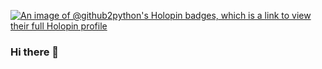 
[![An image of @github2python's Holopin badges, which is a link to view their full Holopin profile](https://holopin.me/github2python)](https://holopin.io/@github2python)

### Hi there 👋


<!--
**github2python/github2python** is a ✨ _special_ ✨ repository because its `README.md` (this file) appears on your GitHub profile.

Here are some ideas to get you started:

- 🔭 I’m currently working on ...
- 🌱 I’m currently learning ...
- 👯 I’m looking to collaborate on ...
- 🤔 I’m looking for help with ...
- 💬 Ask me about ...
- 📫 How to reach me: ...
- 😄 Pronouns: ...
- ⚡ Fun fact: ...
-->
